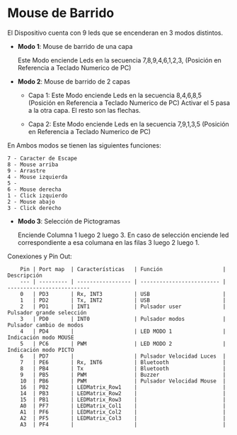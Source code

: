# Mouse de Barrido 

El Dispositivo cuenta con 9 leds que se encenderan en 3 modos distintos.

- **Modo 1**: Mouse de barrido de una capa
    
    Este Modo enciende Leds en la secuencia 7,8,9,4,6,1,2,3, (Posición en Referencia a Teclado Numerico de PC) 
 
- **Modo 2**: Mouse de barrido de 2 capas
  - Capa 1: Este Modo enciende Leds en la secuencia 8,4,6,8,5 (Posición en Referencia a Teclado Numerico de PC) 
                  Activar el 5 pasa a la otra capa. El resto son las flechas.

  - Capa 2: Este Modo enciende Leds en la secuencia 7,9,1,3,5 (Posición en Referencia a Teclado Numerico de PC)
  
En Ambos modos se tienen las siguientes funciones:

    7 - Caracter de Escape
    8 - Mouse arriba
    9 - Arrastre
    4 - Mouse izquierda
    5 -
    6 - Mouse derecha
    1 - Click izquierdo
    2 - Mouse abajo
    3 - Click derecho

- **Modo 3**: Selección de Pictogramas

    Enciende Columna 1 luego 2 luego 3. En caso de selección enciende led correspondiente a esa columana en las filas 3 luego 2 luego 1.


Conexiones y Pin Out:

        Pin | Port map  | Características   | Función                   | Descripción
        --- | --------- | ----------------- | ------------------------- | --------------------------
        0	| PD3       | Rx, INT3          | USB                       | 
        1	| PD2       | Tx, INT2          | USB                       | 
        2	| PD1       | INT1              | Pulsador user             | Pulsador grande selección
        3	| PD0       | INT0              | Pulsador modos            | Pulsador cambio de modos
        4	| PD4       |                   | LED MODO 1                | Indicación modo MOUSE
        5	| PC6       | PWM               | LED MODO 2                | Indicación modo PICTO
        6	| PD7       |                   | Pulsador Velocidad Luces  | 
        7	| PE6       | Rx, INT6          | Bluetooth                 | 
        8	| PB4       | Tx                | Bluetooth                 | 
        9	| PB5       | PWM               | Buzzer                    | 
        10	| PB6       | PWM               | Pulsador Velocidad Mouse  |  
        16	| PB2       | LEDMatrix_Row1    |                           | 
        14	| PB3       | LEDMatrix_Row2    |                           | 
        15	| PB1       | LEDMatrix_Row3    |                           | 
        A0	| PF7       | LEDMatrix_Col1    |                           | 
        A1	| PF6       | LEDMatrix_Col2    |                           | 
        A2	| PF5       | LEDMatrix_Col3    |                           | 
        A3	| PF4       |                   |                           | 

